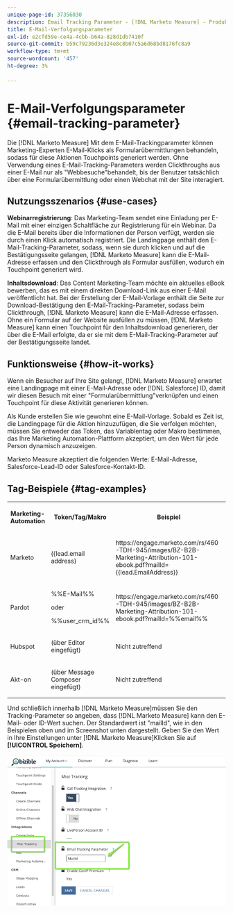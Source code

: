 ```yaml
---
unique-page-id: 37356030
description: Email Tracking Parameter - [!DNL Marketo Measure] - Produktdokumentation
title: E-Mail-Verfolgungsparameter
exl-id: e2cfd59e-ce4a-4cbb-b64a-828d1db7410f
source-git-commit: b59c79236d3e324e8c8b07c5a6d68bd8176fc8a9
workflow-type: tm+mt
source-wordcount: '457'
ht-degree: 3%

---
```


# E-Mail-Verfolgungsparameter {#email-tracking-parameter}

Die [!DNL Marketo Measure] Mit dem E-Mail-Trackingparameter können Marketing-Experten E-Mail-Klicks als Formularübermittlungen behandeln, sodass für diese Aktionen Touchpoints generiert werden. Ohne Verwendung eines E-Mail-Tracking-Parameters werden Clickthroughs aus einer E-Mail nur als &quot;Webbesuche&quot;behandelt, bis der Benutzer tatsächlich über eine Formularübermittlung oder einen Webchat mit der Site interagiert.

## Nutzungsszenarios  {#use-cases}

**Webinarregistrierung**: Das Marketing-Team sendet eine Einladung per E-Mail mit einer einzigen Schaltfläche zur Registrierung für ein Webinar. Da die E-Mail bereits über die Informationen der Person verfügt, werden sie durch einen Klick automatisch registriert. Die Landingpage enthält den E-Mail-Tracking-Parameter, sodass, wenn sie durch klicken und auf die Bestätigungsseite gelangen, [!DNL Marketo Measure] kann die E-Mail-Adresse erfassen und den Clickthrough als Formular ausfüllen, wodurch ein Touchpoint generiert wird.

**Inhaltsdownload**: Das Content Marketing-Team möchte ein aktuelles eBook bewerben, das es mit einem direkten Download-Link aus einer E-Mail veröffentlicht hat. Bei der Erstellung der E-Mail-Vorlage enthält die Seite zur Download-Bestätigung den E-Mail-Tracking-Parameter, sodass beim Clickthrough, [!DNL Marketo Measure] kann die E-Mail-Adresse erfassen. Ohne ein Formular auf der Website ausfüllen zu müssen, [!DNL Marketo Measure] kann einen Touchpoint für den Inhaltsdownload generieren, der über die E-Mail erfolgte, da er sie mit dem E-Mail-Tracking-Parameter auf der Bestätigungsseite landet.

## Funktionsweise {#how-it-works}

Wenn ein Besucher auf Ihre Site gelangt, [!DNL Marketo Measure] erwartet eine Landingpage mit einer E-Mail-Adresse oder [!DNL Salesforce] ID, damit wir diesen Besuch mit einer &quot;Formularübermittlung&quot;verknüpfen und einen Touchpoint für diese Aktivität generieren können.

Als Kunde erstellen Sie wie gewohnt eine E-Mail-Vorlage. Sobald es Zeit ist, die Landingpage für die Aktion hinzuzufügen, die Sie verfolgen möchten, müssen Sie entweder das Token, das Variablentag oder Makro bestimmen, das Ihre Marketing Automation-Plattform akzeptiert, um den Wert für jede Person dynamisch anzuzeigen.

Marketo Measure akzeptiert die folgenden Werte: E-Mail-Adresse, Salesforce-Lead-ID oder Salesforce-Kontakt-ID.

## Tag-Beispiele {#tag-examples}

<table> 
 <colgroup> 
  <col> 
  <col> 
  <col> 
  <col> 
 </colgroup> 
 <tbody> 
  <tr> 
   <th><p>Marketing-Automation</p></th> 
   <th><p>Token/Tag/Makro </p></th> 
   <th><p>Beispiel</p></th> 
   <th><p>unterstützendes Material</p></th> 
  </tr> 
  <tr> 
   <td><p>Marketo</p></td> 
   <td><p>{{lead.email address} </p></td> 
   <td><p>https://engage.marketo.com/rs/460-TDH-945/images/BZ-B2B-Marketing-Attribution-101-ebook.pdf?mailId={{lead.EmailAddress}}</p></td> 
   <td><p>https://docs.marketo.com/display/public/DOCS/Tokens+Overview#TokensOverview-PersonTokens</p></td> 
  </tr> 
  <tr> 
   <td><p>Pardot</p></td> 
   <td><p>%%E-Mail%% </p><p>oder</p><p>%%user_crm_id%%</p></td> 
   <td><p>https://engage.marketo.com/rs/460-TDH-945/images/BZ-B2B-Marketing-Attribution-101-ebook.pdf?mailId=%%email%%</p></td> 
   <td><p>https://help.salesforce.com/articleView?id=pardot_variable_tags_reference.htm&amp;type=5</p></td> 
  </tr> 
  <tr> 
   <td><p>Hubspot</p></td> 
   <td><p>(über Editor eingefügt)</p></td> 
   <td><p>Nicht zutreffend</p></td> 
   <td><p>https://knowledge.hubspot.com/cos-general/how-to-use-personalization-with-your-content</p></td> 
  </tr> 
  <tr> 
   <td><p>Akt-on</p></td> 
   <td><p>(über Message Composer eingefügt)</p></td> 
   <td><p>Nicht zutreffend</p></td> 
   <td><p>https://connect.act-on.com/hc/en-us/articles/360033436074-How-to-Personalize-Email-Content-with-CRM-Data</p></td> 
  </tr> 
 </tbody> 
</table>

Und schließlich innerhalb [!DNL Marketo Measure]müssen Sie den Tracking-Parameter so angeben, dass [!DNL Marketo Measure] kann den E-Mail- oder ID-Wert suchen. Der Standardwert ist &quot;mailId&quot;, wie in den Beispielen oben und im Screenshot unten dargestellt. Geben Sie den Wert in Ihre Einstellungen unter [!DNL Marketo Measure]Klicken Sie auf **[!UICONTROL Speichern]**.

![](assets/one.png)
